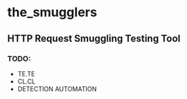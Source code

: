# the_smugglers
HTTP Request Smuggling Testing Tool
 --
### TODO: 
* TE.TE
* CL.CL
* DETECTION AUTOMATION
